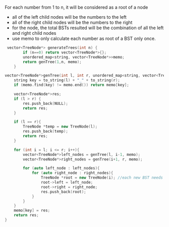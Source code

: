 For each number from 1 to n, it will be considered as a root of a node
- all of the left child nodes will be the numbers to the left
- all of the right child nodes will be the numbers to the right
- for the node, the total BSTs resulted will be the combination of all the left and right child nodes
- use memo to only calculate each number as root of a BST only once.


```cpp
 vector<TreeNode*> generateTrees(int n) {
        if (n==0) return vector<TreeNode*>{};
        unordered_map<string, vector<TreeNode*>>memo;
        return genTree(1,n, memo);
    }

vector<TreeNode*>genTree(int l, int r, unordered_map<string, vector<TreeNode*>>&memo){
    string key = to_string(l) + "_" + to_string(r);
    if (memo.find(key) != memo.end()) return memo[key];

    vector<TreeNode*>res;
    if (l > r) {
        res.push_back(NULL);
        return res;
    }

    if (l == r){
        TreeNode *temp = new TreeNode(l);
        res.push_back(temp);
        return res;
    }

    for (int i = l; i <= r; i++){ 
        vector<TreeNode*>left_nodes = genTree(l, i-1, memo); 
        vector<TreeNode*>right_nodes = genTree(i+1, r, memo); 

        for (auto left_node : left_nodes){ 
            for (auto right_node : right_nodes){
                TreeNode *root = new TreeNode(i); //each new BST needs a new node, which is why this is inside the loop
                root->left = left_node;
                root->right = right_node;
                res.push_back(root);
            }
        }
    }
    memo[key] = res;
    return res;   
}
```
